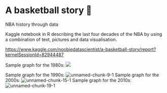 # A basketball story 🏀
NBA history through data

Kaggle notebook in R describing the last four decades of the NBA by using a combination of text, pictures and data visualisation.



https://www.kaggle.com/noobiedatascientist/a-basketball-story/report?kernelSessionId=82944487

Sample graph for the 1980s:
<img src="https://user-images.githubusercontent.com/56187121/147253890-bdfcb274-ab9e-4dc6-bb0a-52f6af04e156.png" style="max-width:80%"/>

Sample graph for the 1990s:
![unnamed-chunk-9-1](https://user-images.githubusercontent.com/56187121/147253893-22ce927e-dd26-4325-9f9b-c064f254dc1c.png)
Sample graph for the 2000s:
![unnamed-chunk-15-1](https://user-images.githubusercontent.com/56187121/147253894-2078379a-d126-4251-9ce0-fe2616dc3347.png)
Sample graph for the 2010s:
![unnamed-chunk-19-1](https://user-images.githubusercontent.com/56187121/147253897-29e8932a-ec6e-443e-95a3-8f37c27b5157.png)
